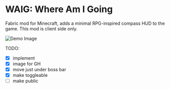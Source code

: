 # WAIG: Where Am I Going
Fabric mod for Minecraft, adds a minimal RPG-inspired compass HUD to the game.
This mod is client side only.

![Demo Image](demo.gif)

TODO:
- [x] implement
- [x] image for GH
- [x] move just under boss bar
- [x] make toggleable
- [ ] make public
